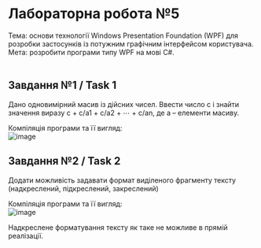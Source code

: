 # Лабораторна робота №5 <br/>
Тема: основи технології Windows Presentation Foundation (WPF) для розробки застосунків із потужним графічним інтерфейсом користувача.<br/>
Мета: розробити програми типу WPF на мові C#.<br/>
<br/>
## Завдання №1 / Task 1
Дано одновимірний масив із дійсних чисел. Ввести число с і знайти значення виразу с + с/a1 + c/a2 + ⋯ + c/an, де a – елементи масиву. <br/>

Компіляція програми та її вигляд:<br/>
![image](https://github.com/user-attachments/assets/76208286-aaed-4de9-bbc0-4ce0143ff44c)

## Завдання №2 / Task 2
Додати можливість задавати формат виділеного фрагменту тексту (надкреслений, підкреслений, закреслений) <br/>

Компіляція програми та її вигляд:<br/>
![image](https://github.com/user-attachments/assets/d8b4a5ba-fe2d-47c7-baea-4afaee5d730a) <br/>

Надкреслене форматування тексту як таке не можливе в прямій реалізації. 
